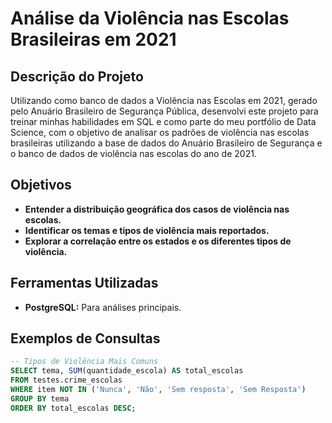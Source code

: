 # Análise da Violência nas Escolas Brasileiras em 2021

## Descrição do Projeto

Utilizando como banco de dados a Violência nas Escolas em 2021, gerado pelo Anuário Brasileiro de Segurança Pública, desenvolvi este projeto para treinar minhas habilidades em SQL e como parte do meu portfólio de Data Science, com o objetivo de analisar os padrões de violência nas escolas brasileiras utilizando a base de dados do Anuário Brasileiro de Segurança e o banco de dados de violência nas escolas do ano de 2021.

## Objetivos

- **Entender a distribuição geográfica dos casos de violência nas escolas.**
- **Identificar os temas e tipos de violência mais reportados.**
- **Explorar a correlação entre os estados e os diferentes tipos de violência.**

## Ferramentas Utilizadas

- **PostgreSQL:** Para análises principais.

## Exemplos de Consultas

```sql
-- Tipos de Violência Mais Comuns
SELECT tema, SUM(quantidade_escola) AS total_escolas
FROM testes.crime_escolas
WHERE item NOT IN ('Nunca', 'Não', 'Sem resposta', 'Sem Resposta')
GROUP BY tema
ORDER BY total_escolas DESC;
